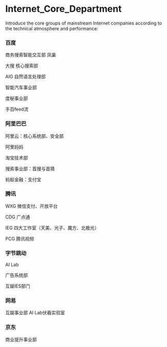 # Internet_Core_Department
Introduce the core groups of mainstream Internet companies according to the technical atmosphere and performance:

### 百度
商务搜索智能交互部 凤巢

大搜 核心搜索部

AIG 自然语言处理部

智能汽车事业部

度秘事业部

手百feed流

### 阿里巴巴
阿里云：核心系统部、安全部

阿里妈妈

淘宝技术部

搜索事业部：首搜与首猜

蚂蚁金融：支付宝

### 腾讯
WXG 微信支付、开放平台

CDG 广点通

IEG 四大工作室（天美、光子、魔方、北极光）

PCG 腾讯视频

### 字节跳动
AI Lab

广告系统部

互娱IES部门


### 网易

互娱事业部
AI Lab伏羲实验室

### 京东
商业提升事业部
